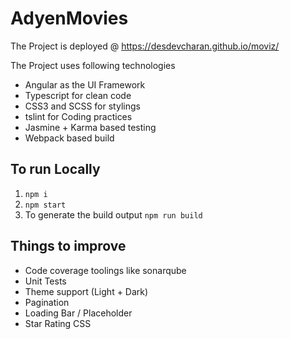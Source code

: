 # AdyenMovies

The Project is deployed @ https://desdevcharan.github.io/moviz/

The Project uses following technologies
- Angular as the UI Framework
- Typescript for clean code
- CSS3 and SCSS for stylings
- tslint for Coding practices
- Jasmine + Karma based testing 
- Webpack based build

## To run Locally

1. `npm i`
2. `npm start`
3. To generate the build output `npm run build `

## Things to improve
- Code coverage toolings like sonarqube
- Unit Tests
- Theme support (Light + Dark)
- Pagination
- Loading Bar / Placeholder
- Star Rating CSS

